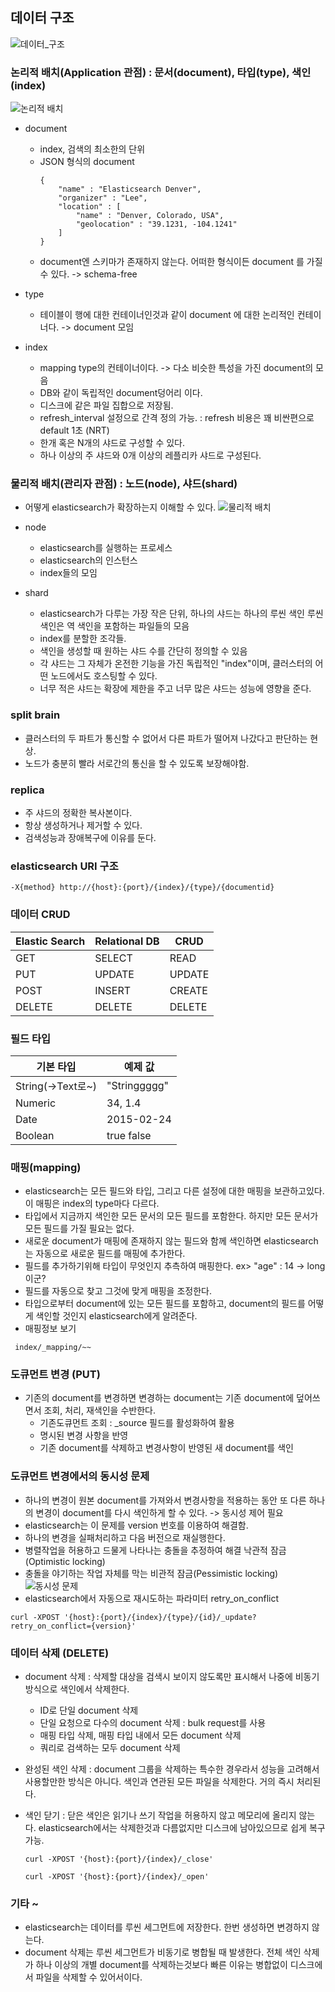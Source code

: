 ## 데이터 구조
![데이터_구조](../img/데이터구조_0.PNG)

### 논리적 배치(Application 관점) : 문서(document), 타입(type), 색인(index)
![논리적 배치](../img/데이터구조_1.jpg)
 - document
    - index, 검색의 최소한의 단위
    - JSON 형식의 document
        ~~~
        {
            "name" : "Elasticsearch Denver",
            "organizer" : "Lee",
            "location" : [
                "name" : "Denver, Colorado, USA",
                "geolocation" : "39.1231, -104.1241"
            ]
        }
        ~~~
    - document엔 스키마가 존재하지 않는다. 어떠한 형식이든 document 를 가질수 있다. -> schema-free

 - type
    - 테이블이 행에 대한 컨테이너인것과 같이 document 에 대한 논리적인 컨테이너다. -> document 모임

 - index
    - mapping type의 컨테이너이다. -> 다소 비슷한 특성을 가진 document의 모음
    - DB와 같이 독립적인 document덩어리 이다.
    - 디스크에 같은 파일 집합으로 저장됨.
    - refresh_interval 설정으로 간격 정의 가능. : refresh 비용은 꽤 비싼편으로 default 1초 (NRT)
    - 한개 혹은 N개의 샤드로 구성할 수 있다.
    - 하나 이상의 주 샤드와 0개 이상의 레플리카 샤드로 구성된다.

### 물리적 배치(관리자 관점) : 노드(node), 샤드(shard)
 - 어떻게 elasticsearch가 확장하는지 이해할 수 있다.
![물리적 배치](../img/데이터구조_2.jpg)
 - node
    - elasticsearch를 실행하는 프로세스
    - elasticsearch의 인스턴스
    - index들의 모임

 - shard
    - elasticsearch가 다루는 가장 작은 단위, 하나의 샤드는 하나의 루씬 색인 루씬 색인은 역 색인을 포함하는 파일들의 모음
    - index를 분할한 조각들.
    - 색인을 생성할 때 원하는 샤드 수를 간단히 정의할 수 있음
    - 각 샤드는 그 자체가 온전한 기능을 가진 독립적인 "index"이며, 클러스터의 어떤 노드에서도 호스팅할 수 있다.
    - 너무 적은 샤드는 확장에 제한을 주고 너무 많은 샤드는 성능에 영향을 준다.

### split brain
 - 클러스터의 두 파트가 통신할 수 없어서 다른 파트가 떨어져 나갔다고 판단하는 현상.
 - 노드가 충분히 빨라 서로간의 통신을 할 수 있도록 보장해야함.

### replica
 - 주 샤드의 정확한 복사본이다.
 - 항상 생성하거나 제거할 수 있다.
 - 검색성능과 장애복구에 이유를 둔다.

### elasticsearch URI 구조
~~~
-X{method} http://{host}:{port}/{index}/{type}/{documentid}
~~~

### 데이터 CRUD
| Elastic Search | Relational DB | CRUD |
|---|---|---|  
| GET | SELECT | READ |
| PUT | UPDATE | UPDATE |
| POST | INSERT | CREATE |
| DELETE | DELETE | DELETE |

### 필드 타입
| 기본 타입 | 예제 값 |
|---|---|
| String(->Text로~) | "Stringgggg" |  
| Numeric | 34, 1.4 |
| Date | 2015-02-24 |
| Boolean | true false |

### 매핑(mapping)
 - elasticsearch는 모든 필드와 타입, 그리고 다른 설정에 대한 매핑을 보관하고있다. 이 매핑은 index의 type마다 다르다.
 - 타입에서 지금까지 색인한 모든 문서의 모든 필드를 포함한다. 하지만 모든 문서가 모든 필드를 가질 필요는 없다.
 - 새로운 document가 매핑에 존재하지 않는 필드와 함께 색인하면 elasticsearch 는 자동으로 새로운 필드를 매핑에 추가한다.
 - 필드를 추가하기위해 타입이 무엇인지 추측하여 매핑한다.
  ex> "age" : 14 -> long 이군?
 - 필드를 자동으로 찾고 그것에 맞게 매핑을 조정한다.
 - 타입으로부터 document에 있는 모든 필드를 포함하고, document의 필드를 어떻게 색인할 것인지 elasticsearch에게 알려준다.
 - 매핑정보 보기
~~~
 index/_mapping/~~
~~~

### 도큐먼트 변경 (PUT)
 - 기존의 document를 변경하면 변경하는 document는 기존 document에 덮어쓰면서 조회, 처리, 재색인을 수반한다.
    - 기존도큐먼트 조회 : _source 필드를 활성화하여 활용
    - 명시된 변경 사항을 반영
    - 기존 document를 삭제하고 변경사항이 반영된 새 document를 색인

### 도큐먼트 변경에서의 동시성 문제
 - 하나의 변경이 원본 document를 가져와서 변경사항을 적용하는 동안 또 다른 하나의 변경이 document를 다시 색인하게 할 수 있다. -> 동시성 제어 필요
 - elasticsearch는 이 문제를 version 번호를 이용하여 해결함.
 - 하나의 변경을 실패처리하고 다음 버전으로 재실행한다.
 - 병렬작업을 허용하고 드물게 나타나는 충돌을 추정하여 해결 낙관적 잠금 (Optimistic locking)
 - 충돌을 야기하는 작업 자체를 막는 비관적 잠금(Pessimistic locking)
![동시성 문제](../img/데이터구조_3.jpg)
 - elasticsearch에서 자동으로 재시도하는 파라미터 retry_on_conflict
 ~~~
 curl -XPOST '{host}:{port}/{index}/{type}/{id}/_update?retry_on_conflict={version}'
 ~~~

### 데이터 삭제 (DELETE)
 - document 삭제 : 삭제할 대상을 검색시 보이지 않도록만 표시해서 나중에 비동기 방식으로 색인에서 삭제한다.
    - ID로 단일 document 삭제
    - 단일 요청으로 다수의 document 삭제 : bulk request를 사용
    - 매핑 타입 삭제, 매핑 타입 내에서 모든 document 삭제
    - 쿼리로 검색하는 모두 document 삭제

 - 완성된 색인 삭제 : document 그룹을 삭제하는 특수한 경우라서 성능을 고려해서 사용할만한 방식은 아니다. 색인과 연관된 모든 파일을 삭제한다. 거의 즉시 처리된다.

 - 색인 닫기 : 닫은 색인은 읽기나 쓰기 작업을 허용하지 않고 메모리에 올리지 않는다. elasticsearch에서는 삭제한것과 다름없지만 디스크에 남아있으므로 쉽게 복구가능.
    ~~~
    curl -XPOST '{host}:{port}/{index}/_close'
    ~~~
    ~~~
    curl -XPOST '{host}:{port}/{index}/_open'
    ~~~

### 기타 ~
 - elasticsearch는 데이터를 루씬 세그먼트에 저장한다. 한번 생성하면 변경하지 않는다.
 - document 삭제는 루씬 세그먼트가 비동기로 병합될 때 발생한다. 전체 색인 삭제가 하나 이상의 개별 document를 삭제하는것보다 빠른 이유는 병합없이 디스크에서 파일을 삭제할 수 있어서이다.

